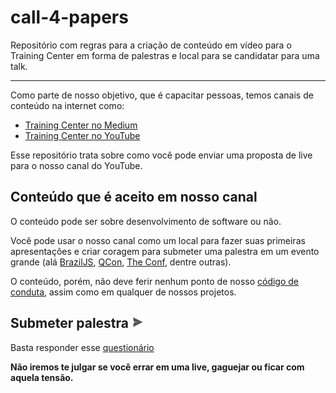 # call-4-papers

Repositório com regras para a criação de conteúdo em vídeo para o Training Center em forma de palestras e local para se candidatar para uma talk.

---

Como parte de nosso objetivo, que é capacitar pessoas, temos canais de conteúdo na internet como:

* [Training Center no Medium](https://medium.com/trainingcenter)
* [Training Center no YouTube](https://www.youtube.com/c/TrainingCenterChannel)

Esse repositório trata sobre como você pode enviar uma proposta de live para o nosso canal do YouTube.

## Conteúdo que é aceito em nosso canal

O conteúdo pode ser sobre desenvolvimento de software ou não.

Você pode usar o nosso canal como um local para fazer suas primeiras apresentações e criar coragem para submeter uma palestra em um evento grande (alá [BrazilJS](https://braziljs.org/conf/), [QCon](https://qconferences.com/), [The Conf](http://www.theconf.club/), dentre outras).

O conteúdo, porém, não deve ferir nenhum ponto de nosso [código de conduta](https://github.com/training-center/sobre/blob/master/CONDUCT.md), assim como em qualquer de nossos projetos.

## Submeter palestra <img src="https://github.com/training-center/call-4-papers/blob/master/img/send-button.png?raw=true" width="20px" alt="enviar">

Basta responder esse [questionário](https://trainingcenter2.typeform.com/to/Vis7fO)

**Não iremos te julgar se você errar em uma live, gaguejar ou ficar com aquela tensão.**
